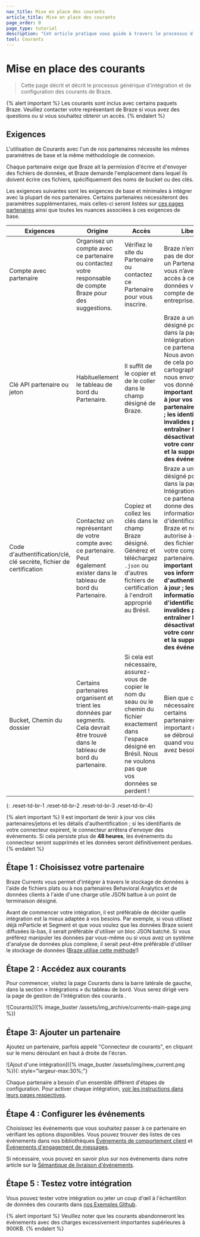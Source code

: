 ```yaml
---
nav_title: Mise en place des courants
article_title: Mise en place des courants
page_order: 0
page_type: tutoriel
description: "Cet article pratique vous guide à travers le processus d'intégration et de configuration de Braze Currents."
tool: Courants
---
```


# Mise en place des courants

> Cette page décrit et décrit le processus générique d'intégration et de configuration des courants de Braze.

{% alert important %}
Les courants sont inclus avec certains paquets Braze. Veuillez contacter votre représentant de Braze si vous avez des questions ou si vous souhaitez obtenir un accès.
{% endalert %}

## Exigences

L'utilisation de Courants avec l'un de nos partenaires nécessite les mêmes paramètres de base et la même méthodologie de connexion.

Chaque partenaire exige que Braze ait la permission d'écrire et d'envoyer des fichiers de données, et Braze demande l'emplacement dans lequel ils doivent écrire ces fichiers, spécifiquement des noms de bucket ou des clés.

Les exigences suivantes sont les exigences de base et minimales à intégrer avec la plupart de nos partenaires. Certains partenaires nécessiteront des paramètres supplémentaires, mais celles-ci seront listées sur [ces pages partenaires]({{site.baseurl}}/user_guide/data_and_analytics/braze_currents/available_partners/) ainsi que toutes les nuances associées à ces exigences de base.

| Exigences                                                          | Origine                                                                                                                             | Accès                                                                                                                                                                              | Libellé                                                                                                                                                                                                                                                                                                                                                                                                                   |
| ------------------------------------------------------------------ | ----------------------------------------------------------------------------------------------------------------------------------- | ---------------------------------------------------------------------------------------------------------------------------------------------------------------------------------- | ------------------------------------------------------------------------------------------------------------------------------------------------------------------------------------------------------------------------------------------------------------------------------------------------------------------------------------------------------------------------------------------------------------------------- |
| Compte avec partenaire                                             | Organisez un compte avec ce partenaire ou contactez votre responsable de compte Braze pour des suggestions.                         | Vérifiez le site du Partenaire ou contactez ce Partenaire pour vous inscrire.                                                                                                      | Braze n’enverra pas de données à un Partenaire si vous n’avez pas accès à ces données via le compte de votre entreprise.                                                                                                                                                                                                                                                                                                  |
| Clé API partenaire ou jeton                                        | Habituellement le tableau de bord du Partenaire.                                                                                    | Il suffit de le copier et de le coller dans le champ désigné de Braze.                                                                                                             | Braze a un champ désigné pour cela dans la page Intégrations pour ce partenaire. Nous avons besoin de cela pour cartographier où nous envoyons vos données. **Il est important de tenir à jour vos clés partenaires/jetons ; les identifiants invalides peuvent entraîner la désactivation de votre connecteur et la suppression des événements.**                                                                        |
| Code d'authentification/clé, clé secrète, fichier de certification | Contactez un représentant de votre compte avec ce partenaire. Peut également exister dans le tableau de bord du Partenaire.         | Copiez et collez les clés dans le champ Braze désigné. Générez et téléchargez `.json` ou d'autres fichiers de certification à l'endroit approprié au Brésil.                       | Braze a un champ désigné pour cela dans la page Intégrations pour ce partenaire. Cela donne des informations d'identification à Braze et nous autorise à écrire des fichiers sur votre compte partenaire. **Il est important de tenir vos informations d'authentification à jour ; les informations d'identification invalides peuvent entraîner la désactivation de votre connecteur et la suppression des événements.** |
| Bucket, Chemin du dossier                                          | Certains partenaires organisent et trient les données par segments. Cela devrait être trouvé dans le tableau de bord du partenaire. | Si cela est nécessaire, assurez-vous de copier le nom du seau ou le chemin du fichier exactement dans l'espace désigné en Brésil. Nous ne voulons pas que vos données se perdent ! | Bien que cela soit nécessaire pour certains partenaires, il est important de bien se débrouiller quand vous en avez besoin.                                                                                                                                                                                                                                                                                               |
{: .reset-td-br-1 .reset-td-br-2 .reset-td-br-3  .reset-td-br-4}

{% alert important %}
Il est important de tenir à jour vos clés partenaires/jetons et les détails d'authentification ; si les identifiants de votre connecteur expirent, le connecteur arrêtera d'envoyer des événements. Si cela persiste plus de **48 heures**, les événements du connecteur seront supprimés et les données seront définitivement perdues.
{% endalert %}


## Étape 1 : Choisissez votre partenaire

Braze Currents vous permet d'intégrer à travers le stockage de données à l'aide de fichiers plats ou à nos partenaires Behavioral Analytics et de données clients à l'aide d'une charge utile JSON battue à un point de terminaison désigné.

Avant de commencer votre intégration, il est préférable de décider quelle intégration est la mieux adaptée à vos besoins. Par exemple, si vous utilisez déjà mParticle et Segment et que vous voulez que les données Braze soient diffusées là-bas, il serait préférable d'utiliser un bloc JSON batché. Si vous préférez manipuler les données par vous-même ou si vous avez un système d'analyse de données plus complexe, il serait peut-être préférable d'utiliser le stockage de données ([Braze utilise cette méthode]({{site.baseurl}}/user_guide/data_and_analytics/braze_currents/how_braze_uses_currents/)!)

## Étape 2 : Accédez aux courants

Pour commencer, visitez la page Courants dans la barre latérale de gauche, dans la section « Intégrations » du tableau de bord. Vous serez dirigé vers la page de gestion de l'intégration des courants .

![Courants]({% image_buster /assets/img_archive/currents-main-page.png %})

## Étape 3: Ajouter un partenaire

Ajoutez un partenaire, parfois appelé "Connecteur de courants", en cliquant sur le menu déroulant en haut à droite de l'écran.

![Ajout d'une intégration]({% image_buster /assets/img/new_current.png %}){: style="largeur-max:30%;"}

Chaque partenaire a besoin d'un ensemble différent d'étapes de configuration. Pour activer chaque intégration, [voir les instructions dans leurs pages respectives]({{site.baseurl}}/user_guide/data_and_analytics/braze_currents/available_partners/).

## Étape 4 : Configurer les événements

Choisissez les événements que vous souhaitez passer à ce partenaire en vérifiant les options disponibles. Vous pouvez trouver des listes de ces événements dans nos bibliothèques [Événements de comportement client]({{site.baseurl}}/user_guide/data_and_analytics/braze_currents/customer_behavior_events/) et [Événements d'engagement de messages]({{site.baseurl}}/user_guide/data_and_analytics/braze_currents/message_engagement_events/).

Si nécessaire, vous pouvez en savoir plus sur nos événements dans notre article sur la [Sémantique de livraison d'événements]({{site.baseurl}}/user_guide/data_and_analytics/braze_currents/event_delivery_semantics/).

## Étape 5 : Testez votre intégration

Vous pouvez tester votre intégration ou jeter un coup d'œil à l'échantillon de données des courants dans [nos Exemples Github](https://github.com/Appboy/currents-examples).

{% alert important %}
Veuillez noter que les courants abandonneront les événements avec des charges excessivement importantes supérieures à 900KB.
{% endalert %}
